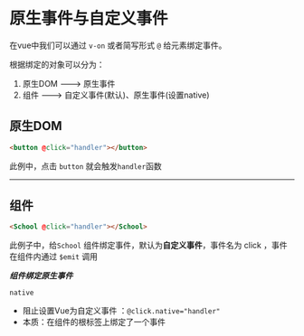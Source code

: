 # 原生事件与自定义事件

在vue中我们可以通过 `v-on` 或者简写形式 `@` 给元素绑定事件。

根据绑定的对象可以分为：
1. 原生DOM ---> 原生事件
2. 组件 ---> 自定义事件(默认)、原生事件(设置native)


## 原生DOM

```html
<button @click="handler"></button>
```

此例中，点击 `button` 就会触发`handler`函数

---

## 组件

```html
<School @click="handler"></School>
```

此例子中，给`School` 组件绑定事件，默认为**自定义事件**，事件名为 click ，事件在组件内通过 `$emit` 调用


***组件绑定原生事件***

`native`

* 阻止设置Vue为自定义事件 ：`@click.native="handler"`
* 本质：在组件的根标签上绑定了一个事件


